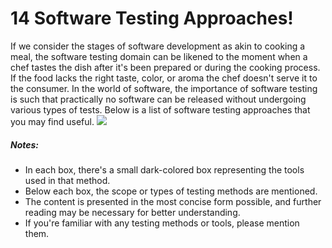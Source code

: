 # 14 Software Testing Approaches!
If we consider the stages of software development as akin to cooking a meal, the software testing domain can be likened to the moment when a chef tastes the dish after it's been prepared or during the cooking process. If the food lacks the right taste, color, or aroma the chef doesn't serve it to the consumer. In the world of software, the importance of software testing is such that practically no software can be released without undergoing various types of tests.
Below is a list of software testing approaches that you may find useful.
<img src="#"/>
<br/>
<h5>Notes:</h5>
<ul>
<li>In each box, there's a small dark-colored box representing the tools used in that method.</li>
<li>Below each box, the scope or types of testing methods are mentioned.</li>
<li>The content is presented in the most concise form possible, and further reading may be necessary for better understanding.</li>
<li>If you're familiar with any testing methods or tools, please mention them.</li>
</ul>
